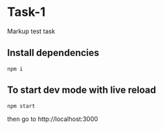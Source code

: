 # Task-1

Markup test task

## Install dependencies

```
npm i
```

## To start dev mode with live reload

```
npm start
```

then go to http://localhost:3000
